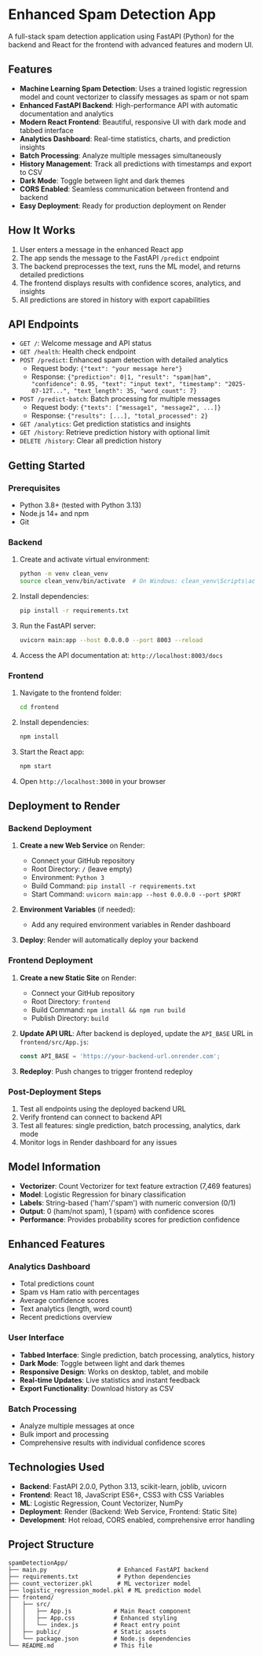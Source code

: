 # Enhanced Spam Detection App

A full-stack spam detection application using FastAPI (Python) for the backend and React for the frontend with advanced features and modern UI.

## Features

- **Machine Learning Spam Detection**: Uses a trained logistic regression model and count vectorizer to classify messages as spam or not spam
- **Enhanced FastAPI Backend**: High-performance API with automatic documentation and analytics
- **Modern React Frontend**: Beautiful, responsive UI with dark mode and tabbed interface
- **Analytics Dashboard**: Real-time statistics, charts, and prediction insights
- **Batch Processing**: Analyze multiple messages simultaneously
- **History Management**: Track all predictions with timestamps and export to CSV
- **Dark Mode**: Toggle between light and dark themes
- **CORS Enabled**: Seamless communication between frontend and backend
- **Easy Deployment**: Ready for production deployment on Render

## How It Works

1. User enters a message in the enhanced React app
2. The app sends the message to the FastAPI `/predict` endpoint
3. The backend preprocesses the text, runs the ML model, and returns detailed predictions
4. The frontend displays results with confidence scores, analytics, and insights
5. All predictions are stored in history with export capabilities

## API Endpoints

- `GET /`: Welcome message and API status
- `GET /health`: Health check endpoint
- `POST /predict`: Enhanced spam detection with detailed analytics
  - Request body: `{"text": "your message here"}`
  - Response: `{"prediction": 0|1, "result": "spam|ham", "confidence": 0.95, "text": "input text", "timestamp": "2025-07-12T...", "text_length": 35, "word_count": 7}`
- `POST /predict-batch`: Batch processing for multiple messages
  - Request body: `{"texts": ["message1", "message2", ...]}`
  - Response: `{"results": [...], "total_processed": 2}`
- `GET /analytics`: Get prediction statistics and insights
- `GET /history`: Retrieve prediction history with optional limit
- `DELETE /history`: Clear all prediction history

## Getting Started

### Prerequisites
- Python 3.8+ (tested with Python 3.13)
- Node.js 14+ and npm
- Git

### Backend

1. Create and activate virtual environment:
   ```bash
   python -m venv clean_venv
   source clean_venv/bin/activate  # On Windows: clean_venv\Scripts\activate
   ```

2. Install dependencies:
   ```bash
   pip install -r requirements.txt
   ```

3. Run the FastAPI server:
   ```bash
   uvicorn main:app --host 0.0.0.0 --port 8003 --reload
   ```

4. Access the API documentation at: `http://localhost:8003/docs`

### Frontend

1. Navigate to the frontend folder:
   ```bash
   cd frontend
   ```

2. Install dependencies:
   ```bash
   npm install
   ```

3. Start the React app:
   ```bash
   npm start
   ```

4. Open `http://localhost:3000` in your browser

## Deployment to Render

### Backend Deployment

1. **Create a new Web Service** on Render:
   - Connect your GitHub repository
   - Root Directory: `/` (leave empty)
   - Environment: `Python 3`
   - Build Command: `pip install -r requirements.txt`
   - Start Command: `uvicorn main:app --host 0.0.0.0 --port $PORT`

2. **Environment Variables** (if needed):
   - Add any required environment variables in Render dashboard

3. **Deploy**: Render will automatically deploy your backend

### Frontend Deployment

1. **Create a new Static Site** on Render:
   - Connect your GitHub repository
   - Root Directory: `frontend`
   - Build Command: `npm install && npm run build`
   - Publish Directory: `build`

2. **Update API URL**: After backend is deployed, update the `API_BASE` URL in `frontend/src/App.js`:
   ```javascript
   const API_BASE = 'https://your-backend-url.onrender.com';
   ```

3. **Redeploy**: Push changes to trigger frontend redeploy

### Post-Deployment Steps

1. Test all endpoints using the deployed backend URL
2. Verify frontend can connect to backend API
3. Test all features: single prediction, batch processing, analytics, dark mode
4. Monitor logs in Render dashboard for any issues

## Model Information

- **Vectorizer**: Count Vectorizer for text feature extraction (7,469 features)
- **Model**: Logistic Regression for binary classification
- **Labels**: String-based ('ham'/'spam') with numeric conversion (0/1)
- **Output**: 0 (ham/not spam), 1 (spam) with confidence scores
- **Performance**: Provides probability scores for prediction confidence

## Enhanced Features

### Analytics Dashboard
- Total predictions count
- Spam vs Ham ratio with percentages
- Average confidence scores
- Text analytics (length, word count)
- Recent predictions overview

### User Interface
- **Tabbed Interface**: Single prediction, batch processing, analytics, history
- **Dark Mode**: Toggle between light and dark themes
- **Responsive Design**: Works on desktop, tablet, and mobile
- **Real-time Updates**: Live statistics and instant feedback
- **Export Functionality**: Download history as CSV

### Batch Processing
- Analyze multiple messages at once
- Bulk import and processing
- Comprehensive results with individual confidence scores

## Technologies Used

- **Backend**: FastAPI 2.0.0, Python 3.13, scikit-learn, joblib, uvicorn
- **Frontend**: React 18, JavaScript ES6+, CSS3 with CSS Variables
- **ML**: Logistic Regression, Count Vectorizer, NumPy
- **Deployment**: Render (Backend: Web Service, Frontend: Static Site)
- **Development**: Hot reload, CORS enabled, comprehensive error handling

## Project Structure
```
spamDetectionApp/
├── main.py                    # Enhanced FastAPI backend
├── requirements.txt           # Python dependencies
├── count_vectorizer.pkl       # ML vectorizer model
├── logistic_regression_model.pkl # ML prediction model
├── frontend/
│   ├── src/
│   │   ├── App.js            # Main React component
│   │   ├── App.css           # Enhanced styling
│   │   └── index.js          # React entry point
│   ├── public/               # Static assets
│   └── package.json          # Node.js dependencies
└── README.md                 # This file
```
